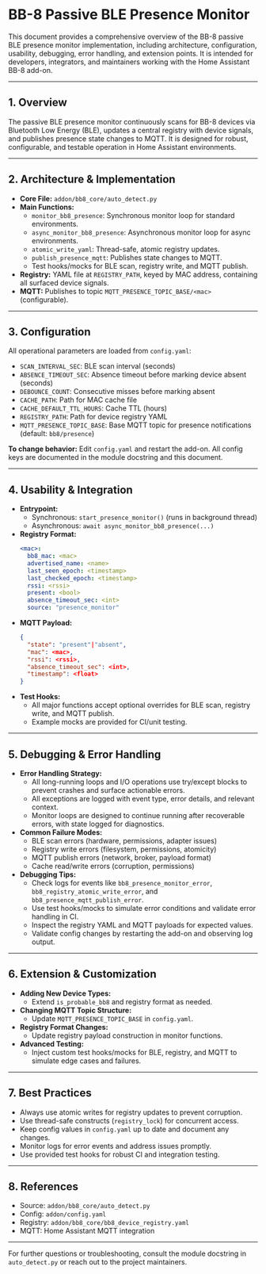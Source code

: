 # BB-8 Passive BLE Presence Monitor

This document provides a comprehensive overview of the BB-8 passive BLE presence monitor implementation, including architecture, configuration, usability, debugging, error handling, and extension points. It is intended for developers, integrators, and maintainers working with the Home Assistant BB-8 add-on.

---

## 1. Overview

The passive BLE presence monitor continuously scans for BB-8 devices via Bluetooth Low Energy (BLE), updates a central registry with device signals, and publishes presence state changes to MQTT. It is designed for robust, configurable, and testable operation in Home Assistant environments.

---

## 2. Architecture & Implementation

- **Core File:** `addon/bb8_core/auto_detect.py`
- **Main Functions:**
  - `monitor_bb8_presence`: Synchronous monitor loop for standard environments.
  - `async_monitor_bb8_presence`: Asynchronous monitor loop for async environments.
  - `atomic_write_yaml`: Thread-safe, atomic registry updates.
  - `publish_presence_mqtt`: Publishes state changes to MQTT.
  - Test hooks/mocks for BLE scan, registry write, and MQTT publish.
- **Registry:** YAML file at `REGISTRY_PATH`, keyed by MAC address, containing all surfaced device signals.
- **MQTT:** Publishes to topic `MQTT_PRESENCE_TOPIC_BASE/<mac>` (configurable).

---

## 3. Configuration

All operational parameters are loaded from `config.yaml`:

- `SCAN_INTERVAL_SEC`: BLE scan interval (seconds)
- `ABSENCE_TIMEOUT_SEC`: Absence timeout before marking device absent (seconds)
- `DEBOUNCE_COUNT`: Consecutive misses before marking absent
- `CACHE_PATH`: Path for MAC cache file
- `CACHE_DEFAULT_TTL_HOURS`: Cache TTL (hours)
- `REGISTRY_PATH`: Path for device registry YAML
- `MQTT_PRESENCE_TOPIC_BASE`: Base MQTT topic for presence notifications (default: `bb8/presence`)

**To change behavior:** Edit `config.yaml` and restart the add-on. All config keys are documented in the module docstring and this document.

---

## 4. Usability & Integration

- **Entrypoint:**
  - Synchronous: `start_presence_monitor()` (runs in background thread)
  - Asynchronous: `await async_monitor_bb8_presence(...)`
- **Registry Format:**
  ```yaml
  <mac>:
    bb8_mac: <mac>
    advertised_name: <name>
    last_seen_epoch: <timestamp>
    last_checked_epoch: <timestamp>
    rssi: <rssi>
    present: <bool>
    absence_timeout_sec: <int>
    source: "presence_monitor"
  ```
- **MQTT Payload:**
  ```json
  {
    "state": "present"|"absent",
    "mac": <mac>,
    "rssi": <rssi>,
    "absence_timeout_sec": <int>,
    "timestamp": <float>
  }
  ```
- **Test Hooks:**
  - All major functions accept optional overrides for BLE scan, registry write, and MQTT publish.
  - Example mocks are provided for CI/unit testing.

---

## 5. Debugging & Error Handling

- **Error Handling Strategy:**
  - All long-running loops and I/O operations use try/except blocks to prevent crashes and surface actionable errors.
  - All exceptions are logged with event type, error details, and relevant context.
  - Monitor loops are designed to continue running after recoverable errors, with state logged for diagnostics.
- **Common Failure Modes:**
  - BLE scan errors (hardware, permissions, adapter issues)
  - Registry write errors (filesystem, permissions, atomicity)
  - MQTT publish errors (network, broker, payload format)
  - Cache read/write errors (corruption, permissions)
- **Debugging Tips:**
  - Check logs for events like `bb8_presence_monitor_error`, `bb8_registry_atomic_write_error`, and `bb8_presence_mqtt_publish_error`.
  - Use test hooks/mocks to simulate error conditions and validate error handling in CI.
  - Inspect the registry YAML and MQTT payloads for expected values.
  - Validate config changes by restarting the add-on and observing log output.

---

## 6. Extension & Customization

- **Adding New Device Types:**
  - Extend `is_probable_bb8` and registry format as needed.
- **Changing MQTT Topic Structure:**
  - Update `MQTT_PRESENCE_TOPIC_BASE` in `config.yaml`.
- **Registry Format Changes:**
  - Update registry payload construction in monitor functions.
- **Advanced Testing:**
  - Inject custom test hooks/mocks for BLE, registry, and MQTT to simulate edge cases and failures.

---

## 7. Best Practices

- Always use atomic writes for registry updates to prevent corruption.
- Use thread-safe constructs (`registry_lock`) for concurrent access.
- Keep config values in `config.yaml` up to date and document any changes.
- Monitor logs for error events and address issues promptly.
- Use provided test hooks for robust CI and integration testing.

---

## 8. References

- Source: `addon/bb8_core/auto_detect.py`
- Config: `addon/config.yaml`
- Registry: `addon/bb8_core/bb8_device_registry.yaml`
- MQTT: Home Assistant MQTT integration

---

For further questions or troubleshooting, consult the module docstring in `auto_detect.py` or reach out to the project maintainers.
